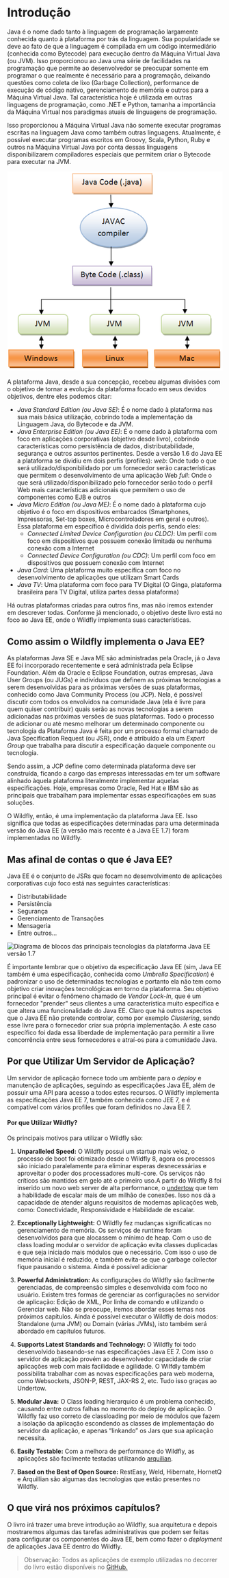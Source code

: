 # Introdução

Java é o nome dado tanto à linguagem de programação largamente conhecida quanto à plataforma por trás da linguagem. Sua popularidade se deve ao fato de que a linguagem é compilada em um código intermediário \(conhecida como Bytecode\) para execução dentro da Máquina Virtual Java \(ou JVM\). Isso proporcionou ao Java uma série de facilidades na programação que permite ao desenvolvedor se preocupar somente em programar o que realmente é necessário para a programação, deixando questões como coleta de lixo \(Garbage Collection\), performance de execução de código nativo, gerenciamento de memória e outros para a Máquina Virtual Java. Tal característica hoje é utilizada em outras linguagens de programação, como .NET e Python, tamanha a importância da Máquina Virtual nos paradigmas atuais de linguagens de programação.

Isso proporcionou à Máquina Virtual Java não somente executar programas escritas na linguagem Java como também outras linguagens. Atualmente, é possível executar programas escritos em Groovy, Scala, Python, Ruby e outros na Máquina Virtual Java por conta dessas linguagens disponibilizarem compiladores especiais que permitem criar o Bytecode para executar na JVM.

![Processo de execução da JVM](images/Java-program-execution.png)

A plataforma Java, desde a sua concepção, recebeu algumas divisões com o objetivo de tornar a evolução da plataforma focado em seus devidos objetivos, dentre eles podemos citar:

* _Java Standard Edition \(ou Java SE\)_: É o nome dado à plataforma nas sua mais básica utilização, cobrindo toda a implementação da Linguagem Java, do Bytecode e da JVM.
* _Java Enterprise Edition \(ou Java EE\)_: É o nome dado à plataforma com foco em aplicações corporativas \(objetivo desde livro\), cobrindo características como persistência de dados, distributabilidade, segurança e outros assuntos pertinentes. Desde a versão 1.6 do Java EE a plataforma se dividiu em dois perfis \(profiles\):
  _web_: Onde tudo o que será utilizado/disponibilidado por um fornecedor serão características que permitem o desenvolvimento de uma aplicação Web
  _full_: Onde o que será utilizado/disponibilizado pelo fornecedor serão todo o perfil Web mais características adicionais que permitem o uso de componentes como EJB e outros
* _Java Micro Edition \(ou Java ME\)_: É o nome dado à plataforma cujo objetivo é o foco em dispositivos embarcados \(Smartphones, Impressoras, Set-top boxes, Microcontroladores em geral e outros\). Essa plataforma em específico é dividida dois perfis, sendo eles:
  * _Connected Limited Device Configuration \(ou CLDC\)_: Um perfil com foco em dispositivos que possuem conexão limitada ou nenhuma conexão com a Internet
  * _Connected Device Configuration \(ou CDC\)_: Um perfil com foco em dispositivos que possuem conexão com Internet
* _Java Card_: Uma plataforma muito específica com foco no desenvolvimento de aplicações que utilizam Smart Cards
* _Java TV_: Uma plataforma com foco para TV Digital \(O Ginga, plataforma brasileira para TV Digital, utiliza partes dessa plataforma\)

Há outras plataformas criadas para outros fins, mas não iremos extender em descrever todas. Conforme já mencionado, o objetivo deste livro está no foco ao Java EE, onde o Wildfly implementa suas características.

## Como assim o Wildfly implementa o Java EE?

As plataformas Java SE e Java ME são administradas pela Oracle, já o Java EE foi incorporado recentemente e será administrada pela Eclipse Foundation. Além da Oracle e Eclipse Foundation, outras empresas, Java User Groups \(ou JUGs\) e indivíduos que definem as próximas tecnologias a serem desenvolvidas para as próximas versões de suas plataformas, conhecido como Java Community Process \(ou JCP\). Nela, é possível discutir com todos os envolvidos na comunidade Java \(ela é livre para quem quiser contribuir\) quais serão as novas tecnologias a serem adicionadas nas próximas versões de suas plataformas. Todo o processo de adicionar ou até mesmo melhorar um determinado componente ou tecnologia da Plataforma Java é feita por um processo formal chamado de Java Specification Request \(ou JSR\), onde é atribuído a ela um _Expert Group_ que trabalha para discutir a especificação daquele componente ou tecnologia.

Sendo assim, a JCP define como determinada plataforma deve ser construída, ficando a cargo das empresas interessadas em ter um software alinhado àquela plataforma literalmente implementar aquelas especificações. Hoje, empresas como Oracle, Red Hat e IBM são as principais que trabalham para implementar essas especificações em suas soluções.

O Wildfly, então, é uma implementação da plataforma Java EE. Isso significa que todas as especificações determinadas para uma determinada versão do Java EE \(a versão mais recente é a Java EE 1.7\) foram implementadas no Wildfly.

## Mas afinal de contas o que é Java EE?

Java EE é o conjunto de JSRs que focam no desenvolvimento de aplicações corporativas cujo foco está nas seguintes características:

* Distributabilidade
* Persistência
* Segurança
* Gerenciamento de Transações
* Mensageria
* Entre outros...

![Diagrama de blocos das principais tecnologias da plataforma Java EE versão 1.7](http://i.vimeocdn.com/video/543009775_1280x720.jpg)

É importante lembrar que o objetivo da especificação Java EE \(sim, Java EE também é uma especificação, conhecida como _Umbrella Specification_\) é padronizar o uso de determinadas tecnologias e portanto ela não tem como objetivo criar inovações tecnológicas em torno da plataforma. Seu objetivo principal é evitar o fenômeno chamado de _Vendor Lock-In_, que é um fornecedor "prender" seus clientes a uma característica muito específica e que altera uma funcionalidade do Java EE. Claro que há outros aspectos que o Java EE não pretende controlar, como por exemplo _Clustering_, sendo esse livre para o fornecedor criar sua própria implementação. A este caso específico foi dada essa liberdade de implementação para permitir a livre concorrência entre seus fornecedores e atraí-os para a comunidade Java.

## Por que Utilizar Um Servidor de Aplicação?

Um servidor de aplicação fornece todo um ambiente para o _deploy_ e manutenção de aplicações, seguindo as especificações Java EE, além de possuir uma API para acesso a todos estes recursos. O Wildfly implementa as especificações Java EE 7, também conhecida como JEE 7, e é compatível com vários profiles que foram definidos no Java EE 7.

#### Por que Utilizar Wildfly?

Os principais motivos para utilizar o Wildfly são:

1. **Unparalleled Speed:** O Wildfly possui um startup mais veloz, o processo de boot foi otimizado desde o Wildfly 8, agora os processos são iniciado paralelamente para eliminar esperas desnecessárias e aproveitar o poder dos processadores multi-core. Os serviços não críticos são mantidos em gelo até o primeiro uso.A partir do Wildfly 8 foi inserido um novo web server de alta performance, o [undertow](http://undertow.io/) que tem a habilidade de escalar mais de um milhão de conexões. Isso nos dá a capacidade de atender alguns requisitos de modernas aplicações web, como: Conectividade, Responsividade e Habilidade de escalar.

2. **Exceptionally Lightweight:** O Wildfly fez mudanças significaticas no gerenciamento de memória. Os serviços de runtime foram desenvolvidos para que alocassem o mínimo de heap. Com o uso de class loading modular o servidor de aplicação evita classes duplicadas e que seja iniciado mais módulos que o necessário. Com isso o uso de memória inicial é reduzido, e também evita-se que o garbage collector fique pausando o sistema. Ainda é possível adicionar

3. **Powerful Administration:** As configurações do Wildfly são facilmente gerenciadas, de compreensão simples e desenvolvida com foco no usuário. Existem tres formas de gerenciar as configurações no servidor de aplicação: Edição de XML, Por linha de comando e utilizando o Gerenciar web. Não se preocupe, iremos abordar esses temas nos próximos capítulos. Ainda é possível executar o Wildfly de dois modos: Standalone \(uma JVM\) ou Domain \(várias JVMs\), isto também será abordado em capítulos futuros.

4. **Supports Latest Standards and Technology:** O Wildfly foi todo desenvolvido baseando-se nas especificações Java EE 7. Com isso o servidor de aplicação provém ao desenvolvedor capacidade de criar aplicações web com mais facilidade e agilidade. O Wilfdly também possibilita trabalhar com as novas especificações para web moderna, como Websockets, JSON-P, REST, JAX-RS 2, etc. Tudo isso graças ao Undertow.

5. **Modular Java:** O Class loading hierarquico é um problema conhecido, causando entre outros falhas no momento do deploy de aplicação. O Wildfly faz uso correto de classloading por meio de módulos que fazem a isolação da aplicação escondendo as classes de implementação do servidor da aplicação, e apenas “linkando” os Jars que sua aplicação necessita.

6. **Easily Testable:** Com a melhora de performance do Wildfly, as aplicações são facilmente testadas utilizando [arquilian](http://arquillian.org/).

7. **Based on the Best of Open Source:** RestEasy, Weld, Hibernate, HornetQ e Arquillian são algumas das tecnologias que estão presentes no Wildfly.

## O que virá nos próximos capítulos?

O livro irá trazer uma breve introdução ao Wildfly, sua arquitetura e depois mostraremos algumas das tarefas administrativas que podem ser feitas para configurar os componentes do Java EE, bem como fazer o _deployment_ de aplicações Java EE dentro do Wildfly.



> Observação: Todos as aplicações de exemplo utilizadas no decorrer do livro estão disponíveis no [GitHub.](https://github.com/jbug-brasil/wildfly-desvendando-o-do-basico-ao-avancado/tree/master/exemplos)



